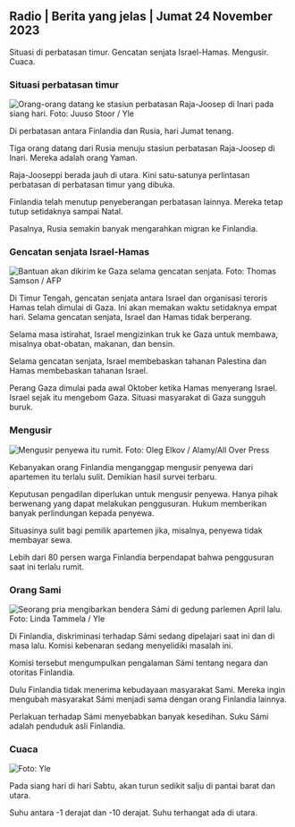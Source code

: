 ## Radio \| Berita yang jelas \| Jumat 24 November 2023

Situasi di perbatasan timur. Gencatan senjata Israel-Hamas. Mengusir. Cuaca.

### Situasi perbatasan timur

![Orang-orang datang ke stasiun perbatasan Raja-Joosep di Inari pada siang hari. Foto: Juuso Stoor / Yle](https://images.cdn.yle.fi/image/upload/c_crop,h_3368,w_5986,x_0,y_0/ar_1.7777777777777777,c_fill,g_faces,h_675,w_1200/dpr_1.0/q_auto:eco/f_auto/fl_lossy/v1700827102/39-120618465608fd4818b7)

Di perbatasan antara Finlandia dan Rusia, hari Jumat tenang.

Tiga orang datang dari Rusia menuju stasiun perbatasan Raja-Joosep di Inari. Mereka adalah orang Yaman.

Raja-Jooseppi berada jauh di utara. Kini satu-satunya perlintasan perbatasan di perbatasan timur yang dibuka.

Finlandia telah menutup penyeberangan perbatasan lainnya. Mereka tetap tutup setidaknya sampai Natal.

Pasalnya, Rusia semakin banyak mengarahkan migran ke Finlandia.

### Gencatan senjata Israel-Hamas

![Bantuan akan dikirim ke Gaza selama gencatan senjata. Foto: Thomas Samson / AFP](https://images.cdn.yle.fi/image/upload/c_crop,h_2879,w_5119,x_0,y_533/ar_1.777777777777777,c_fill,g_faces,h_675,w_1200/dpr_1.0/q_auto:eco/f_auto/fl_lossy/v1700822253/39-120580865603d3467a7a)

Di Timur Tengah, gencatan senjata antara Israel dan organisasi teroris Hamas telah dimulai di Gaza. Ini akan memakan waktu setidaknya empat hari. Selama gencatan senjata, Israel dan Hamas tidak berperang.

Selama masa istirahat, Israel mengizinkan truk ke Gaza untuk membawa, misalnya obat-obatan, makanan, dan bensin.

Selama gencatan senjata, Israel membebaskan tahanan Palestina dan Hamas membebaskan tahanan Israel.

Perang Gaza dimulai pada awal Oktober ketika Hamas menyerang Israel. Israel sejak itu mengebom Gaza. Situasi masyarakat di Gaza sungguh buruk.

### Mengusir

![Mengusir penyewa itu rumit. Foto: Oleg Elkov / Alamy/All Over Press](https://images.cdn.yle.fi/image/upload/c_crop,h_3182,w_5657,x_121,y_740/ar_1.7777777777777777,c_fill,g_faces,h_675,w_1200/dpr_1.0/q_auto:eco/f_auto/fl_lossy/v1698135288/39-115380264d2449083906)

Kebanyakan orang Finlandia menganggap mengusir penyewa dari apartemen itu terlalu sulit. Demikian hasil survei terbaru.

Keputusan pengadilan diperlukan untuk mengusir penyewa. Hanya pihak berwenang yang dapat melakukan penggusuran. Hukum memberikan banyak perlindungan kepada penyewa.

Situasinya sulit bagi pemilik apartemen jika, misalnya, penyewa tidak membayar sewa.

Lebih dari 80 persen warga Finlandia berpendapat bahwa penggusuran saat ini terlalu rumit.

### Orang Sami

![Seorang pria mengibarkan bendera Sámi di gedung parlemen April lalu. Foto: Linda Tammela / Yle](https://images.cdn.yle.fi/image/upload/c_crop,h_659,w_1173,x_0,y_133/ar_1.7777777777777777,c_fill,g_faces,h_675,w_1200/dpr_1.0/q_auto:eco/f_auto/fl_lossy/v1693572536/39-10986686437da2797694)

Di Finlandia, diskriminasi terhadap Sámi sedang dipelajari saat ini dan di masa lalu. Komisi kebenaran sedang menyelidiki masalah ini.

Komisi tersebut mengumpulkan pengalaman Sámi tentang negara dan otoritas Finlandia.

Dulu Finlandia tidak menerima kebudayaan masyarakat Sami. Mereka ingin mengubah masyarakat Sámi menjadi sama dengan orang Finlandia lainnya.

Perlakuan terhadap Sámi menyebabkan banyak kesedihan. Suku Sámi adalah penduduk asli Finlandia.

### Cuaca

![ Foto: Yle](https://images.cdn.yle.fi/image/upload/c_crop,h_1080,w_1919,x_0,y_0/ar_1.7777777777777777,c_fill,g_faces,h_675,w_1200/dpr_1.0/q_auto:eco/f_auto/fl_lossy/v1700835658/39-12063856560b12785459)

Pada siang hari di hari Sabtu, akan turun sedikit salju di pantai barat dan utara.

Suhu antara -1 derajat dan -10 derajat. Suhu terhangat ada di utara.